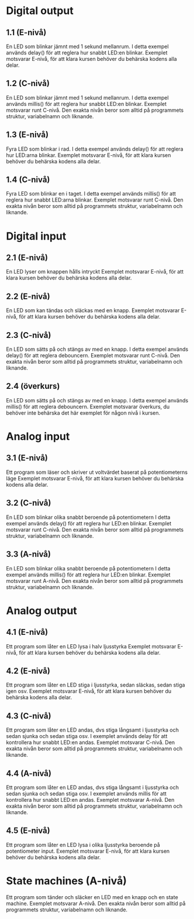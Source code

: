 # Digital output

## 1.1 (E-nivå)
En LED som blinkar jämnt med 1 sekund mellanrum.
I detta exempel används delay() för att reglera hur snabbt LED:en blinkar.
Exemplet motsvarar E-nivå, för att klara kursen behöver du behärska kodens alla delar.

## 1.2 (C-nivå)
En LED som blinkar jämnt med 1 sekund mellanrum.
I detta exempel används millis() för att reglera hur snabbt LED:en blinkar.
Exemplet motsvarar runt C-nivå. Den exakta nivån beror som alltid på programmets struktur, variabelnamn och liknande.

## 1.3 (E-nivå)
Fyra LED som blinkar i rad.
I detta exempel används delay() för att reglera hur LED:arna blinkar.
Exemplet motsvarar E-nivå, för att klara kursen behöver du behärska kodens alla delar.

## 1.4 (C-nivå)
Fyra LED som blinkar en i taget.
I detta exempel används millis() för att reglera hur snabbt LED:arna blinkar.
Exemplet motsvarar runt C-nivå. Den exakta nivån beror som alltid på programmets struktur, variabelnamn och liknande.

# Digital input

## 2.1 (E-nivå)
En LED lyser om knappen hålls intryckt
Exemplet motsvarar E-nivå, för att klara kursen behöver du behärska kodens alla delar.

## 2.2 (E-nivå)
En LED som kan tändas och släckas med en knapp.
Exemplet motsvarar E-nivå, för att klara kursen behöver du behärska kodens alla delar.

## 2.3 (C-nivå)
En LED som sätts på och stängs av med en knapp.
I detta exempel används delay() för att reglera debouncern.
Exemplet motsvarar runt C-nivå. Den exakta nivån beror som alltid på programmets struktur, variabelnamn och liknande.

## 2.4 (överkurs)
En LED som sätts på och stängs av med en knapp.
I detta exempel används millis() för att reglera debouncern.
Exemplet motsvarar överkurs, du behöver inte behärska det här exemplet för någon nivå i kursen.

# Analog input

## 3.1 (E-nivå)
Ett program som läser och skriver ut voltvärdet baserat på potentiometerns läge
Exemplet motsvarar E-nivå, för att klara kursen behöver du behärska kodens alla delar.

## 3.2 (C-nivå)
En LED som blinkar olika snabbt beroende på potentiometern
I detta exempel används delay() för att reglera hur LED:en blinkar.
Exemplet motsvarar runt C-nivå. Den exakta nivån beror som alltid på programmets struktur, variabelnamn och liknande.

## 3.3 (A-nivå)
En LED som blinkar olika snabbt beroende på potentiometern
I detta exempel används millis() för att reglera hur LED:en blinkar.
Exemplet motsvarar runt A-nivå. Den exakta nivån beror som alltid på programmets struktur, variabelnamn och liknande.

# Analog output

## 4.1 (E-nivå)
Ett program som låter en LED lysa i halv ljusstyrka
Exemplet motsvarar E-nivå, för att klara kursen behöver du behärska kodens alla delar.

## 4.2 (E-nivå)
Ett program som låter en LED stiga i ljusstyrka, sedan släckas, sedan stiga igen osv.
Exemplet motsvarar E-nivå, för att klara kursen behöver du behärska kodens alla delar.

## 4.3 (C-nivå)
Ett program som låter en LED andas, dvs stiga långsamt i ljusstyrka och sedan sjunka och sedan stiga osv.
I exemplet används delay för att kontrollera hur snabbt LED:en andas.
Exemplet motsvarar C-nivå. Den exakta nivån beror som alltid på programmets struktur, variabelnamn och liknande.

## 4.4 (A-nivå)
Ett program som låter en LED andas, dvs stiga långsamt i ljusstyrka och sedan sjunka och sedan stiga osv.
I exemplet används millis för att kontrollera hur snabbt LED:en andas.
Exemplet motsvarar A-nivå. Den exakta nivån beror som alltid på programmets struktur, variabelnamn och liknande.

## 4.5 (E-nivå)
Ett program som låter en LED lysa i olika ljusstyrka beroende på potentiometer input.
Exemplet motsvarar E-nivå, för att klara kursen behöver du behärska kodens alla delar.

# State machines (A-nivå)
Ett program som tänder och släcker en LED med en knapp och en state machine.
Exemplet motsvarar A-nivå. Den exakta nivån beror som alltid på programmets struktur, variabelnamn och liknande.

